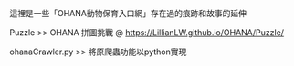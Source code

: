 這裡是一些「OHANA動物保育入口網」存在過的痕跡和故事的延伸

Puzzle >> OHANA 拼圖挑戰 @ https://LillianLW.github.io/OHANA/Puzzle/

ohanaCrawler.py >> 將原爬蟲功能以python實現
